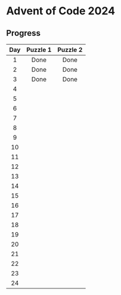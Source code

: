 # Advent of Code 2024

## Progress

| Day | Puzzle 1 | Puzzle 2 |
|:---:|:--------:|:--------:|
|  1  | Done     | Done     |
|  2  | Done     | Done     |
|  3  | Done     | Done     |
|  4  |          |          |
|  5  |          |          |
|  6  |          |          |
|  7  |          |          |
|  8  |          |          |
|  9  |          |          |
|  10 |          |          |
|  11 |          |          |
|  12 |          |          |
|  13 |          |          |
|  14 |          |          |
|  15 |          |          |
|  16 |          |          |
|  17 |          |          |
|  18 |          |          |
|  19 |          |          |
|  20 |          |          |
|  21 |          |          |
|  22 |          |          |
|  23 |          |          |
|  24 |          |          |
